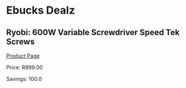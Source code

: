 
# Ebucks Dealz
## Ryobi: 600W Variable Screwdriver Speed Tek Screws
[Product Page](https://www.ebucks.com/web/shop/productSelected.do?prodId=315071032&catId=336131644)

Price: R899.00

Savings: 100.0


	